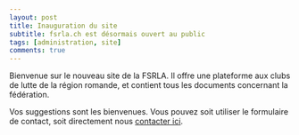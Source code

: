 ```yaml
---
layout: post
title: Inauguration du site
subtitle: fsrla.ch est désormais ouvert au public
tags: [administration, site]
comments: true
---
```


Bienvenue sur le nouveau site de la FSRLA. Il offre une plateforme aux clubs de lutte de la région romande, et contient tous les documents concernant la fédération.

Vos suggestions sont les bienvenues. Vous pouvez soit utiliser le formulaire de contact, soit directement nous [contacter ici](mailto:info@fsrla.ch).

